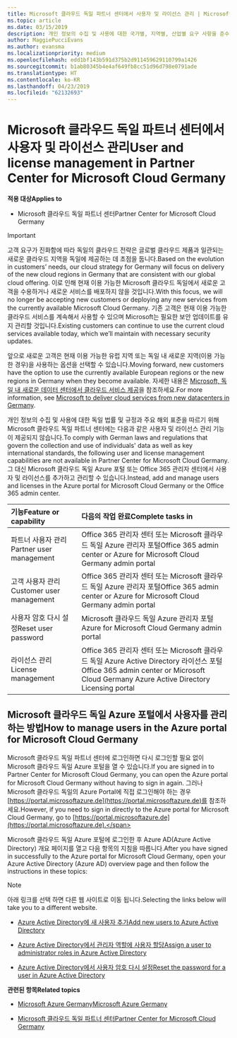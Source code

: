 ```yaml
---
title: Microsoft 클라우드 독일 파트너 센터에서 사용자 및 라이선스 관리 | Microsoft 클라우드 독일 파트너 센터
ms.topic: article
ms.date: 03/15/2019
description: 개인 정보의 수집 및 사용에 대한 국가별, 지역별, 산업별 요구 사항을 준수하기 위해 Microsoft 클라우드 독일 파트너 센터에는 사용자 관리 기능이 제공되지 않습니다. 그 대신 Microsoft 클라우드 독일 Azure 포털에서 사용자를 추가하고 관리할 수 있습니다.
author: MaggiePucciEvans
ms.author: evansma
ms.localizationpriority: medium
ms.openlocfilehash: edd1bf143b591d375b2d911459629110799a1426
ms.sourcegitcommit: b1ab80345b4e4af649fb8cc51d96d798e0791ade
ms.translationtype: HT
ms.contentlocale: ko-KR
ms.lasthandoff: 04/23/2019
ms.locfileid: "62132693"
---
```

# <a name="user-and-license-management-in-partner-center-for-microsoft-cloud-germany"></a><span data-ttu-id="41f66-104">Microsoft 클라우드 독일 파트너 센터에서 사용자 및 라이선스 관리</span><span class="sxs-lookup"><span data-stu-id="41f66-104">User and license management in Partner Center for Microsoft Cloud Germany</span></span>

<span data-ttu-id="41f66-105">**적용 대상**</span><span class="sxs-lookup"><span data-stu-id="41f66-105">**Applies to**</span></span>

-  <span data-ttu-id="41f66-106">Microsoft 클라우드 독일 파트너 센터</span><span class="sxs-lookup"><span data-stu-id="41f66-106">Partner Center for Microsoft Cloud Germany</span></span>

> [!IMPORTANT]
> <span data-ttu-id="41f66-107">고객 요구가 진화함에 따라 독일의 클라우드 전략은 글로벌 클라우드 제품과 일관되는 새로운 클라우드 지역을 독일에 제공하는 데 초점을 둡니다.</span><span class="sxs-lookup"><span data-stu-id="41f66-107">Based on the evolution in customers’ needs, our cloud strategy for Germany will focus on delivery of the new cloud regions in Germany that are consistent with our global cloud offering.</span></span> <span data-ttu-id="41f66-108">이로 인해 현재 이용 가능한 Microsoft 클라우드 독일에서 새로운 고객을 수용하거나 새로운 서비스를 배포하지 않을 것입니다.</span><span class="sxs-lookup"><span data-stu-id="41f66-108">With this focus, we will no longer be accepting new customers or deploying any new services from the currently available Microsoft Cloud Germany.</span></span> <span data-ttu-id="41f66-109">기존 고객은 현재 이용 가능한 클라우드 서비스를 계속해서 사용할 수 있으며 Microsoft는 필요한 보안 업데이트를 유지 관리할 것입니다.</span><span class="sxs-lookup"><span data-stu-id="41f66-109">Existing customers can continue to use the current cloud services available today, which we’ll maintain with necessary security updates.</span></span>
>  
> <span data-ttu-id="41f66-110">앞으로 새로운 고객은 현재 이용 가능한 유럽 지역 또는 독일 내 새로운 지역(이용 가능한 경우)을 사용하는 옵션을 선택할 수 있습니다.</span><span class="sxs-lookup"><span data-stu-id="41f66-110">Moving forward, new customers have the option to use the currently available European regions or the new regions in Germany when they become available.</span></span> <span data-ttu-id="41f66-111">자세한 내용은 [Microsoft, 독일 내 새로운 데이터 센터에서 클라우드 서비스 제공](https://news.microsoft.com/europe/2018/08/31/microsoft-to-deliver-cloud-services-from-new-datacentres-in-germany-in-2019-to-meet-evolving-customer-needs/)을 참조하세요.</span><span class="sxs-lookup"><span data-stu-id="41f66-111">For more information, see [Microsoft to deliver cloud services from new datacenters in Germany](https://news.microsoft.com/europe/2018/08/31/microsoft-to-deliver-cloud-services-from-new-datacentres-in-germany-in-2019-to-meet-evolving-customer-needs/).</span></span>

<span data-ttu-id="41f66-112">개인 정보의 수집 및 사용에 대한 독일 법률 및 규정과 주요 해외 표준을 따르기 위해 Microsoft 클라우드 독일 파트너 센터에는 다음과 같은 사용자 및 라이선스 관리 기능이 제공되지 않습니다.</span><span class="sxs-lookup"><span data-stu-id="41f66-112">To comply with German laws and regulations that govern the collection and use of individuals' data as well as key international standards, the following user and license management capabilities are not available in Partner Center for Microsoft Cloud Germany.</span></span> <span data-ttu-id="41f66-113">그 대신 Microsoft 클라우드 독일 Azure 포털 또는 Office 365 관리자 센터에서 사용자 및 라이선스를 추가하고 관리할 수 있습니다.</span><span class="sxs-lookup"><span data-stu-id="41f66-113">Instead, add and manage users and licenses in the Azure portal for Microsoft Cloud Germany or the Office 365 admin center.</span></span>

<span data-ttu-id="41f66-114">기능</span><span class="sxs-lookup"><span data-stu-id="41f66-114">Feature or capability</span></span> | <span data-ttu-id="41f66-115">다음의 작업 완료</span><span class="sxs-lookup"><span data-stu-id="41f66-115">Complete tasks in</span></span>
:--- | :---
<span data-ttu-id="41f66-116">파트너 사용자 관리</span><span class="sxs-lookup"><span data-stu-id="41f66-116">Partner user management</span></span> | <span data-ttu-id="41f66-117">Office 365 관리자 센터 또는 Microsoft 클라우드 독일 Azure 관리자 포털</span><span class="sxs-lookup"><span data-stu-id="41f66-117">Office 365 admin center or Azure for Microsoft Cloud Germany admin portal</span></span>
<span data-ttu-id="41f66-118">고객 사용자 관리</span><span class="sxs-lookup"><span data-stu-id="41f66-118">Customer user management</span></span> | <span data-ttu-id="41f66-119">Office 365 관리자 센터 또는 Microsoft 클라우드 독일 Azure 관리자 포털</span><span class="sxs-lookup"><span data-stu-id="41f66-119">Office 365 admin center or Azure for Microsoft Cloud Germany admin portal</span></span>
<span data-ttu-id="41f66-120">사용자 암호 다시 설정</span><span class="sxs-lookup"><span data-stu-id="41f66-120">Reset user password</span></span> | <span data-ttu-id="41f66-121">Microsoft 클라우드 독일 Azure 관리자 포털</span><span class="sxs-lookup"><span data-stu-id="41f66-121">Azure for Microsoft Cloud Germany admin portal</span></span>
<span data-ttu-id="41f66-122">라이선스 관리</span><span class="sxs-lookup"><span data-stu-id="41f66-122">License management</span></span> | <span data-ttu-id="41f66-123">Office 365 관리자 센터 또는 Microsoft 클라우드 독일 Azure Active Directory 라이선스 포털</span><span class="sxs-lookup"><span data-stu-id="41f66-123">Office 365 admin center or Microsoft Cloud Germany Azure Active Directory Licensing portal</span></span>

## <a name="how-to-manage-users-in-the-azure-portal-for-microsoft-cloud-germany"></a><span data-ttu-id="41f66-124">Microsoft 클라우드 독일 Azure 포털에서 사용자를 관리하는 방법</span><span class="sxs-lookup"><span data-stu-id="41f66-124">How to manage users in the Azure portal for Microsoft Cloud Germany</span></span> 

<span data-ttu-id="41f66-125">Microsoft 클라우드 독일 파트너 센터에 로그인하면 다시 로그인할 필요 없이 Microsoft 클라우드 독일 Azure 포털을 열 수 있습니다.</span><span class="sxs-lookup"><span data-stu-id="41f66-125">If you are signed in to Partner Center for Microsoft Cloud Germany, you can open the Azure portal for Microsoft Cloud Germany without having to sign in again.</span></span> <span data-ttu-id="41f66-126">그러나 Microsoft 클라우드 독일의 Azure Portal에 직접 로그인해야 하는 경우 [https://portal.microsoftazure.de](https://portal.microsoftazure.de)를 참조하세요.</span><span class="sxs-lookup"><span data-stu-id="41f66-126">However, if you need to sign in directly to the Azure portal for Microsoft Cloud Germany, go to [https://portal.microsoftazure.de](https://portal.microsoftazure.de).</span></span> 

<span data-ttu-id="41f66-127">Microsoft 클라우드 독일 Azure 포털에 로그인한 후 Azure AD(Azure Active Directory) 개요 페이지를 열고 다음 항목의 지침을 따릅니다.</span><span class="sxs-lookup"><span data-stu-id="41f66-127">After you have signed in successfully to the Azure portal for Microsoft Cloud Germany, open your Azure Active Directory (Azure AD) overview page and then follow the instructions in these topics:</span></span>

> [!NOTE]  
> <span data-ttu-id="41f66-128">아래 링크를 선택 하면 다른 웹 사이트로 이동 됩니다.</span><span class="sxs-lookup"><span data-stu-id="41f66-128">Selecting the links below will take you to a different website.</span></span> 

-  [<span data-ttu-id="41f66-129">Azure Active Directory에 새 사용자 추가</span><span class="sxs-lookup"><span data-stu-id="41f66-129">Add new users to Azure Active Directory</span></span>](https://docs.microsoft.com/azure/active-directory/active-directory-users-create-azure-portal)

-  [<span data-ttu-id="41f66-130">Azure Active Directory에서 관리자 역할에 사용자 할당</span><span class="sxs-lookup"><span data-stu-id="41f66-130">Assign a user to administrator roles in Azure Active Directory</span></span>](https://docs.microsoft.com/azure/active-directory/active-directory-users-assign-role-azure-portal)

-  [<span data-ttu-id="41f66-131">Azure Active Directory에서 사용자 암호 다시 설정</span><span class="sxs-lookup"><span data-stu-id="41f66-131">Reset the password for a user in Azure Active Directory</span></span>](https://docs.microsoft.com/azure/active-directory/active-directory-users-reset-password-azure-portal)

<span data-ttu-id="41f66-132">**관련된 항목**</span><span class="sxs-lookup"><span data-stu-id="41f66-132">**Related topics**</span></span>

-  [<span data-ttu-id="41f66-133">Microsoft Azure Germany</span><span class="sxs-lookup"><span data-stu-id="41f66-133">Microsoft Azure Germany</span></span>](https://azure.microsoft.com/en-us/global-infrastructure/germany/)

-  [<span data-ttu-id="41f66-134">Microsoft 클라우드 독일 파트너 센터</span><span class="sxs-lookup"><span data-stu-id="41f66-134">Partner Center for Microsoft Cloud Germany</span></span>](partner-center-for-microsoft-cloud-germany.md)


